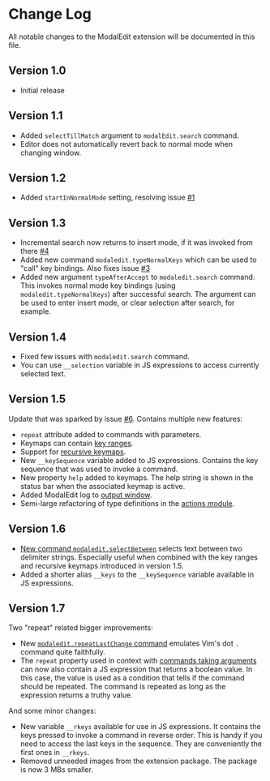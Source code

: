 # Change Log

All notable changes to the ModalEdit extension will be documented in this file.

## Version 1.0

- Initial release

## Version 1.1

- Added `selectTillMatch` argument to `modalEdit.search` command.
- Editor does not automatically revert back to normal mode when changing window.

## Version 1.2

- Added `startInNormalMode` setting, resolving issue 
  [#1](https://github.com/johtela/vscode-modaledit/issues/1)


## Version 1.3

- Incremental search now returns to insert mode, if it was invoked from there 
  [#4](https://github.com/johtela/vscode-modaledit/issues/4)
- Added new command `modaledit.typeNormalKeys` which can be used to "call"
  key bindings. Also fixes issue 
  [#3](https://github.com/johtela/vscode-modaledit/issues/3)
- Added new argument `typeAfterAccept` to `modaledit.search` command. This 
  invokes normal mode key bindings (using `modaledit.typeNormalKeys`) after
  successful search. The argument can be used to enter insert mode, or clear 
  selection after search, for example.

## Version 1.4

- Fixed few issues with `modaledit.search` command.
- You can use `__selection` variable in JS expressions to access currently
  selected text.  

## Version 1.5

Update that was sparked by issue [#6](https://github.com/johtela/vscode-modaledit/issues/6).
Contains multiple new features:

- `repeat` attribute added to commands with parameters.
- Keymaps can contain [key ranges](https://johtela.github.io/vscode-modaledit/docs/README.html#key-ranges).
- Support for [recursive keymaps](https://johtela.github.io/vscode-modaledit/docs/README.html#defining-recursive-keymaps).
- New `__keySequence` variable added to JS expressions. Contains the key
  sequence that was used to invoke a command.
- New property `help` added to keymaps. The help string is shown in the status
  bar when the associated keymap is active.
- Added ModalEdit log to [output window](https://johtela.github.io/vscode-modaledit/docs/README.html#debugging-keybindings).
- Semi-large refactoring of type definitions in the [actions module](https://johtela.github.io/vscode-modaledit/docs/src/actions.html).

## Version 1.6

- [New command `modaledit.selectBetween`](https://johtela.github.io/vscode-modaledit/docs/README.html#selecting-text-between-delimiters) 
  selects text between two delimiter strings. Especially useful when combined 
  with the key ranges and recursive keymaps introduced in version 1.5.
- Added a shorter alias `__keys` to the `__keySequence` variable available in
  JS expressions.

## Version 1.7

Two "repeat" related bigger improvements:

- New [`modaledit.repeatLastChange` command](https://johtela.github.io/vscode-modaledit/docs/README.html#repeat-last-change) 
  emulates Vim's dot `.` command quite faithfully.
- The `repeat` property used in context with 
  [commands taking arguments](https://johtela.github.io/vscode-modaledit/docs/README.html#commands-with-arguments) can now also contain a JS expression that 
  returns a boolean value. In this case, the value is used as a condition that
  tells if the command should be repeated. The command is repeated as long as
  the expression returns a truthy value.

And some minor changes:

- New variable `__rkeys` available for use in JS expressions. It contains the
  keys pressed to invoke a command in reverse order. This is handy if you need
  to access the last keys in the sequence. They are conveniently the first ones
  in `__rkeys`.
- Removed unneeded images from the extension package. The package is now 3 MBs
  smaller.
